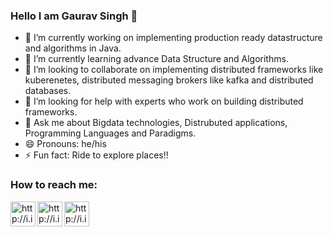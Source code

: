 ### Hello I am Gaurav Singh 👋

- 🔭 I’m currently working on implementing production ready datastructure and algorithms in Java.
- 🌱 I’m currently learning advance Data Structure and Algorithms.
- 👯 I’m looking to collaborate on implementing distributed frameworks like kuberenetes, distributed messaging brokers like kafka and distributed databases.
- 🤔 I’m looking for help with experts who work on building distributed frameworks.
- 💬 Ask me about Bigdata technologies, Distrubuted applications, Programming Languages and Paradigms.
- 😄 Pronouns: he/his
- ⚡ Fun fact: Ride to explore places!!

### How to reach me: 

<img align="left" alt="http://i.imgur.com" width="40px" src="http://i.imgur.com/tXSoThF.png"/>
<img align="left" alt="http://i.imgur.com" width="40px" src="http://i.imgur.com/P3YfQoD.png"/>
<img align="left" alt="http://i.imgur.com" width="40px" src="http://i.imgur.com/0o48UoR.png"/>

[linkedin]: https://www.linkedin.com/in/gauravsinghraj/
[fb]: https://www.facebook.com/profile.php?id=1111607207
[twitter]: https://twitter.com/singhh_gaurav
[github]: https://github.com/singhwarrior/
